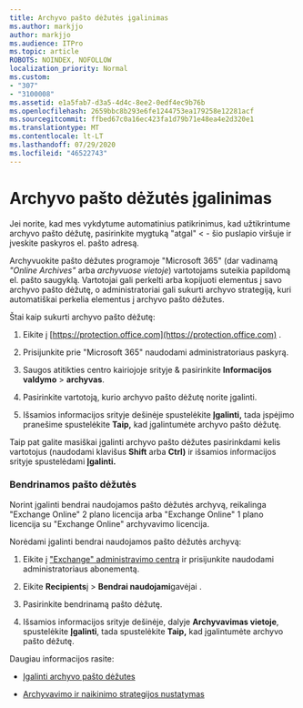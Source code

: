 ```yaml
---
title: Archyvo pašto dėžutės įgalinimas
ms.author: markjjo
author: markjjo
ms.audience: ITPro
ms.topic: article
ROBOTS: NOINDEX, NOFOLLOW
localization_priority: Normal
ms.custom:
- "307"
- "3100008"
ms.assetid: e1a5fab7-d3a5-4d4c-8ee2-0edf4ec9b76b
ms.openlocfilehash: 2659bbc8b293e6fe1244753ea179258e12281acf
ms.sourcegitcommit: ffbed67c0a16ec423fa1d79b71e48ea4e2d320e1
ms.translationtype: MT
ms.contentlocale: lt-LT
ms.lasthandoff: 07/29/2020
ms.locfileid: "46522743"
---
```

# <a name="enable-an-archive-mailbox"></a>Archyvo pašto dėžutės įgalinimas

Jei norite, kad mes vykdytume automatinius patikrinimus, kad užtikrintume archyvo pašto dėžutę, pasirinkite mygtuką "atgal" < - šio puslapio viršuje ir įveskite paskyros el. pašto adresą.

Archyvuokite pašto dėžutes programoje "Microsoft 365" (dar vadinamą *"Online Archives"* arba *archyvuose vietoje*) vartotojams suteikia papildomą el. pašto saugyklą. Vartotojai gali perkelti arba kopijuoti elementus į savo archyvo pašto dėžutę, o administratoriai gali sukurti archyvo strategiją, kuri automatiškai perkelia elementus į archyvo pašto dėžutes.
  
Štai kaip sukurti archyvo pašto dėžutę:
  
1. Eikite į [https://protection.office.com](https://protection.office.com) .

2. Prisijunkite prie "Microsoft 365" naudodami administratoriaus paskyrą.

3. Saugos atitikties centro kairiojoje srityje &amp; pasirinkite **Informacijos valdymo** \> **archyvas**.

4. Pasirinkite vartotoją, kurio archyvo pašto dėžutę norite įgalinti.

5. Išsamios informacijos srityje dešinėje spustelėkite **Įgalinti,** tada įspėjimo pranešime spustelėkite **Taip,** kad įgalintumėte archyvo pašto dėžutę.

Taip pat galite masiškai įgalinti archyvo pašto dėžutes pasirinkdami kelis vartotojus (naudodami klavišus **Shift** arba **Ctrl)** ir išsamios informacijos srityje spustelėdami **Įgalinti.**
  
### <a name="shared-mailboxes"></a>Bendrinamos pašto dėžutės

Norint įgalinti bendrai naudojamos pašto dėžutės archyvą, reikalinga "Exchange Online" 2 plano licencija arba "Exchange Online" 1 plano licencija su "Exchange Online" archyvavimo licencija.  

Norėdami įgalinti bendrai naudojamos pašto dėžutės archyvą:

1. Eikite į ["Exchange" administravimo centrą](https://outlook.office365.com/ecp) ir prisijunkite naudodami administratoriaus abonementą.

2. Eikite **Recipients**į  >  **Bendrai naudojami**gavėjai .

3. Pasirinkite bendrinamą pašto dėžutę.

4. Išsamios informacijos srityje dešinėje, dalyje **Archyvavimas vietoje**, spustelėkite **Įgalinti**, tada spustelėkite **Taip,** kad įgalintumėte archyvo pašto dėžutę.

Daugiau informacijos rasite:
  
- [Įgalinti archyvo pašto dėžutes](https://docs.microsoft.com/microsoft-365/compliance/enable-archive-mailboxes)

- [Archyvavimo ir naikinimo strategijos nustatymas](https://docs.microsoft.com//office365/securitycompliance/set-up-an-archive-and-deletion-policy-for-mailboxes)
